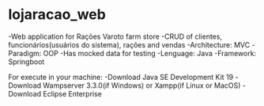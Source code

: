 # lojaracao_web
-Web application for Rações Varoto farm store
-CRUD of clientes, funcionários(usuários do sistema), rações and vendas
-Architecture: MVC
-Paradigm: OOP
-Has mocked data for testing
-Lenguage: Java
-Framework: Springboot

For execute in your machine:
-Download Java SE Development Kit 19
-Download Wampserver 3.3.0(if Windows) or Xampp(if Linux or MacOS)
-Download Eclipse Enterprise
